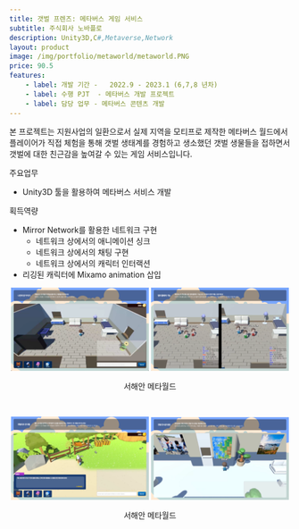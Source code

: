 ```yaml
---
title: 갯벌 프렌즈: 메타버스 게임 서비스
subtitle: 주식회사 노바플로
description: Unity3D,C#,Metaverse,Network
layout: product
image: /img/portfolio/metaworld/metaworld.PNG
price: 90.5
features:
    - label: 개발 기간 -   2022.9 - 2023.1 (6,7,8 년차)
    - label: 수행 PJT  - 메타버스 개발 프로젝트    
    - label: 담당 업무 - 메타버스 콘텐츠 개발  
---
```

  
본 프로젝트는 지원사업의 일환으로서 실제 지역을 모티프로 제작한 메타버스 월드에서 플레이어가 직접 체험을 통해 갯벌 생태계를 경험하고 생소했던 갯벌 생물들을 접하면서 갯벌에 대한 친근감을 높여갈 수 있는 게임 서비스입니다.  

주요업무  
- Unity3D 툴을 활용하여 메타버스 서비스 개발 
  
획득역량  
- Mirror Network를 활용한 네트워크 구현
  - 네트워크 상에서의 애니메이션 싱크  
  - 네트워크 상에서의 채팅 구현  
  - 네트워크 상에서의 캐릭터 인터랙션  
- 리깅된 캐릭터에 Mixamo animation 삽입  
  
<p align="center">
<img src="/img/portfolio/metaworld/metaworld01.PNG" width="49%">
<img src="/img/portfolio/metaworld/metaworld02.PNG" width="49%">
<figcaption align="center">서해안 메타월드</figcaption>
</p>
<br/>

   
<p align="center">
<img src="/img/portfolio/metaworld/metaworld03.PNG" width="49%">
<img src="/img/portfolio/metaworld/metaworld04.PNG" width="49%">
<figcaption align="center">서해안 메타월드</figcaption>
</p>
<br/>

